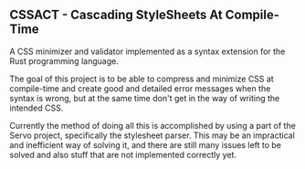 CSSACT - Cascading StyleSheets At Compile-Time
----------------------------------------------

A CSS minimizer and validator implemented as a syntax extension for the Rust programming language.

The goal of this project is to be able to compress and minimize CSS at compile-time and create good and detailed error messages when the syntax is wrong, but at the same time don't get in the way of writing the intended CSS.

Currently the method of doing all this is accomplished by using a part of the Servo project, specifically the stylesheet parser. This may be an impractical and inefficient way of solving it, and there are still many issues left to be solved and also stuff that are not implemented correctly yet.
